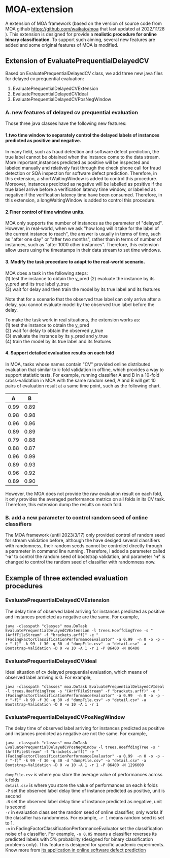 # MOA-extension

A extension of MOA framework (based on the version of source code from MOA github https://github.com/waikato/moa that last updated at 2022/11/28 ). This extension is designed for provide a **realistic procedure for online binary classification**.  To support such aiming,  several new features are added and some original features of MOA is modified.

## Extension of EvaluatePrequentialDelayedCV
Based on EvaluatePrequentialDelayedCV class, we add three new java files for delayed cv prequential evaluation:    

1. EvaluatePrequentialDelayedCVExtension
2. EvaluatePrequentialDelayedCVIdeal
3. EvaluatePrequentialDelayedCVPosNegWindow
### A. new features of delayed cv prequential evaluation
Those three java classes have the following new features:
#### 1.two time window to separately control the delayed labels of instances predicted as positive and negative. 
In many field, such as fraud detection and software defect prediction, the true label cannot be obtained when the instance come to the data stream. More important,instances predicted as positive will be inspected and labeled manually and relatively fast through the check phone call for fraud detection or SQA inspection for software defect prediction. Therefore, in this extension, a shortWaitingWindow is added to control this procedure. Moreover, instances predicted as negative will be labelled as positive if the true label arrive before a verification latency time window, or labelled as negative if the verification latency time have been consumed. Therefore, in this extension, a longWaitingWindow is added to control this procedure.

#### 2.Finer control of time window units.
MOA only supports the number of instances as the parameter of "delayed". However, in real-world, when we ask "how long will it take for the label of the current instance to reach", the answer is usually in terms of time, such as "after one day" or "after two months", rather than in terms of number of instances, such as "after 1000 other instances". Therefore, this extension allow users using the timestamps in their data stream to set time windows.
 
 #### 3. Modify the task procedure to adapt to the real-world scenario. 
  MOA does a task in the following steps:  
  (1) test the instance to obtain the y_pred
  (2) evaluate the instance by its y_pred and its true label y_true  
  (3) wait for delay and then train the model by its true label and its features  
 
 Note that for a scenario that the observed true label can only arrive after a delay, you cannot evaluate model by the observed true label before the delay.  


 To make the task work in real situations, the extension works as:  
  (1) test the instance to obtain the y_pred  
  (2) wait for delay to obtain the observed y_true  
  (3) evaluate the instance by its y_pred and y_true  
  (4) train the model by its true label and its features  
 
#### 4. Support detailed evaluation results on each fold  

In MOA, tasks whose names contain "CV" provided online distributed evaluation that similar to k-fold validation in offline, which provides a way to support statistic tests. For example, running classifier A and B in a 10-fold cross-validation in MOA with the same random seed, A and B will get 10 pairs of evaluation result at a same time point, such as the following chart.
 
|A| B |
|--|--|
|0.99 | 0.89|
|0.98 | 0.98|
|0.96 | 0.96|
|0.89 | 0.89|
|0.79 | 0.88|
|0.88 | 0.87|
|0.96 | 0.99|
|0.89 | 0.93|
|0.96 | 0.92|
|0.89 | 0.90|  


 However, the MOA does not provide the raw evaluation result on each fold, it only provides the averaged performance metrics on all folds in its CV task. Therefore, this extension dump the results on each fold.  


### B. add a new parameter to control random seed of online classifiers 
The MOA framework (until 2023/3/17) only provided control of random seed for stream validation before, although the have desiged several classifiers with randomness, their random seeds cannot be controled directly through a parameter in command line running. Therefore, I added a parameter called **'-x'** to control the random seed of bootstrap validation, and parameter **'-r'** is changed to control the random seed of classifier with randomness now.

## Example of three extended evaluation procedures
### EvaluatePrequentialDelayedCVExtension
The delay time of observed label arriving for instances predicted as positive and instances predicted as negative are the same. For example,

    java -classpath "classes" moa.DoTask EvaluatePrequentialDelayedCVExtension -l trees.HoeffdingTree -s "(ArffFileStream" -f "brackets.arff)" -e "(FadingFactorClassificationPerformanceEvaluator" -a 0.99  -n 0 -o -p -r "-f)" -k 99 -f 30 -q 30 -d "dumpFile.csv" -o "detail.csv" -a Bootstrap-Validation -D 0 -w 10 -A 1 -r 1 -P 86400 -N 86400

### EvaluatePrequentialDelayedCVIdeal
Ideal situation of cv delayed prequential evaluation, which means of observed label arriving is 0. For example,
 

    java -classpath "classes" moa.DoTask EvaluatePrequentialDelayedCVIdeal -l trees.HoeffdingTree -s "(ArffFileStream" -f "brackets.arff)" -e "(FadingFactorClassificationPerformanceEvaluator" -a 0.99  -n 0 -o -p -r "-f)" -k 99 -f 30 -q 30 -d "dumpFile.csv" -o "detail.csv" -a Bootstrap-Validation -D 0 -w 10 -A 1 -r 1

 
### EvaluatePrequentialDelayedCVPosNegWindow
The delay time of observed label arriving for instances predicted as positive and instances predicted as negative are not the same. For example,

    java -classpath "classes" moa.DoTask EvaluatePrequentialDelayedCVPosNegWindow -l trees.HoeffdingTree -s "(ArffFileStream" -f "brackets.arff)" -e "(FadingFactorClassificationPerformanceEvaluator" -a 0.99  -n 0 -o -p -r "-f)" -k 99 -f 30 -q 30 -d "dumpFile.csv" -o "detail.csv" -a Bootstrap-Validation -D 0 -w 10 -A 1 -r 1 -P 86400 -N 1296000


`dumpFile.csv` is where you store the average value of performances across k folds    
`detail.csv` is where you store the value of performances on each k folds    
`-P` set the observed label delay time of instance predicted as positive, unit is second  
`-N` set the observed label delay time of instance predicted as negative, unit is second  
`-r` in evaluation class set the random seed of online classifier, only works if the classifier has randomness. For example, `-r 1` means random seed is set to 1.  
`-n` in FadingFactorClassificationPerformanceEvaluator set the classification noise of a classifier. For example, `-n 0.05` means a classifier reverses its predicted labels with 5% probability (designed for binary classification problems only). This feature is designed for specific academic experiments. Know more from [its application in online software defect prediction](https://github.com/liu906/HITL-Online-Just-in-Time-Defect-Prediction)     
